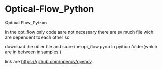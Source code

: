 # Optical-Flow_Python
Optical Flow_Python

In the opt_flow only code aare not necessary there are so much file wich are dependent to each other so 

download the other file and store the opt_flow.pynb in python folder(which are in between in samples ) 

link are https://github.com/opencv/opencv.
